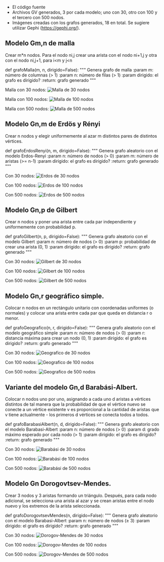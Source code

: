 - El código fuente
- Archivos GV generados, 3 por cada modelo; uno con 30, otro con 100 y el tercero con 500 nodos.
- Imágenes creadas con los grafos generados, 18 en total. Se sugiere utilizar Gephi (https://gephi.org/).

## Modelo Gm,n de malla

Crear m*n nodos. Para el nodo ni,j crear una arista con el nodo ni+1,j y otra con el nodo ni,j+1, para i<m y j<n

def grafoMalla(m, n, dirigido=False):
  """
  Genera grafo de malla
  :param m: número de columnas (> 1)
  :param n: número de filas (> 1)
  :param dirigido: el grafo es dirigido?
  :return: grafo generado
  """


Malla con 30 nodos:
![Malla de  30 nodos](https://github.com/GusRojas/ProyetoGrafosDAA_A24/blob/main/Imagenes/malla30.png)

Malla con 100 nodos:
![Malla de  100 nodos](https://github.com/GusRojas/ProyetoGrafosDAA_A24/blob/main/Imagenes/malla100.png)

Malla con 500 nodos:
![Malla de  500 nodos](https://github.com/GusRojas/ProyetoGrafosDAA_A24/blob/main/Imagenes/malla500.png)

## Modelo Gn,m de Erdös y Rényi

Crear n nodos y elegir uniformemente al azar m distintos pares de distintos vértices.

def grafoErdosRenyi(n, m, dirigido=False):
  """
  Genera grafo aleatorio con el modelo Erdos-Renyi
  :param n: número de nodos (> 0)
  :param m: número de aristas (>= n-1)
  :param dirigido: el grafo es dirigido?
  :return: grafo generado
  """

Con 30 nodos: 
![Erdos de  30 nodos](https://github.com/GusRojas/ProyetoGrafosDAA_A24/blob/main/Imagenes/erdos30.png)

Con 100 nodos: 
![Erdos de  100 nodos](https://github.com/GusRojas/ProyetoGrafosDAA_A24/blob/main/Imagenes/erdos100.png)

Con 500 nodos: 
![Erdos de  500 nodos](https://github.com/GusRojas/ProyetoGrafosDAA_A24/blob/main/Imagenes/erdos500.png)

## Modelo Gn,p de Gilbert

Crear n nodos y poner una arista entre cada par independiente y uniformemente con probabilidad p.

def grafoGilbert(n, p, dirigido=False):
 """
  Genera grafo aleatorio con el modelo Gilbert
  :param n: número de nodos (> 0)
  :param p: probabilidad de crear una arista (0, 1)
  :param dirigido: el grafo es dirigido?
  :return: grafo generado
  """

Con 30 nodos: 
![Gilbert de  30 nodos](https://github.com/GusRojas/ProyetoGrafosDAA_A24/blob/main/Imagenes/gilbet30.png)

Con 100 nodos: 
![Gilbert de  100 nodos](https://github.com/GusRojas/ProyetoGrafosDAA_A24/blob/main/Imagenes/gilbet100.png)

Con 500 nodos: 
![Gilbert de  500 nodos](https://github.com/GusRojas/ProyetoGrafosDAA_A24/blob/main/Imagenes/gilbet500.png)

## Modelo Gn,r geográfico simple.

Colocar n nodos en un rectángulo unitario con coordenadas uniformes (o normales) y colocar una arista entre cada par que queda en distancia r o menor.

def grafoGeografico(n, r, dirigido=False):
  """
  Genera grafo aleatorio con el modelo geográfico simple
  :param n: número de nodos (> 0)
  :param r: distancia máxima para crear un nodo (0, 1)
  :param dirigido: el grafo es dirigido?
  :return: grafo generado
  """

Con 30 nodos: 
![Geografico de  30 nodos](https://github.com/GusRojas/ProyetoGrafosDAA_A24/blob/main/Imagenes/geo30.png)

Con 100 nodos: 
![Geografico de  100 nodos](https://github.com/GusRojas/ProyetoGrafosDAA_A24/blob/main/Imagenes/geo100.png)

Con 500 nodos: 
![Geografico de  500 nodos](https://github.com/GusRojas/ProyetoGrafosDAA_A24/blob/main/Imagenes/geo500.png)

## Variante del modelo Gn,d Barabási-Albert.

Colocar n nodos uno por uno, asignando a cada uno d aristas a vértices distintos de tal manera que la probabilidad de que el vértice nuevo se conecte a un vértice existente v es proporcional a la cantidad de aristas que v tiene actualmente - los primeros d vértices se conecta todos a todos.

def grafoBarabasiAlbert(n, d, dirigido=False):
  """
  Genera grafo aleatorio con el modelo Barabasi-Albert
  :param n: número de nodos (> 0)
  :param d: grado máximo esperado por cada nodo (> 1)
  :param dirigido: el grafo es dirigido?
  :return: grafo generado
  """

Con 30 nodos: 
![Barabási de  30 nodos](https://github.com/GusRojas/ProyetoGrafosDAA_A24/blob/main/Imagenes/barabasi30.png)

Con 100 nodos: 
![Barabási de  100 nodos](https://github.com/GusRojas/ProyetoGrafosDAA_A24/blob/main/Imagenes/barabasi100.png)

Con 500 nodos: 
![Barabási de  500 nodos](https://github.com/GusRojas/ProyetoGrafosDAA_A24/blob/main/Imagenes/barabasi500.png)


## Modelo Gn Dorogovtsev-Mendes.

Crear 3 nodos y 3 aristas formando un triángulo. Después, para cada nodo adicional, se selecciona una arista al azar y se crean aristas entre el nodo nuevo y los extremos de la arista seleccionada.

def grafoDorogovtsevMendes(n, dirigido=False):
  """
  Genera grafo aleatorio con el modelo Barabasi-Albert
  :param n: número de nodos (≥ 3)
  :param dirigido: el grafo es dirigido?
  :return: grafo generado
  """

Con 30 nodos: 
![Dorogov-Mendes de  30 nodos](https://github.com/GusRojas/ProyetoGrafosDAA_A24/blob/main/Imagenes/dorogovMend30.png)

Con 100 nodos: 
![Dorogov-Mendes de  100 nodos](https://github.com/GusRojas/ProyetoGrafosDAA_A24/blob/main/Imagenes/dorogovMend100.png)

Con 500 nodos: 
![Dorogov-Mendes de  500 nodos](https://github.com/GusRojas/ProyetoGrafosDAA_A24/blob/main/Imagenes/dorogovMend500.png)

